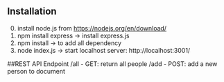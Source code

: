 ## Installation
0. install node.js from https://nodejs.org/en/download/
1. npm install express -> install express.js
1. npm install -> to add all dependency
2. node index.js -> start localhost server: http://localhost:3001/



##REST API Endpoint
/all - GET: return all people
/add - POST: add a new person to document